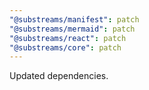 ```yaml
---
"@substreams/manifest": patch
"@substreams/mermaid": patch
"@substreams/react": patch
"@substreams/core": patch
---
```


Updated dependencies.
